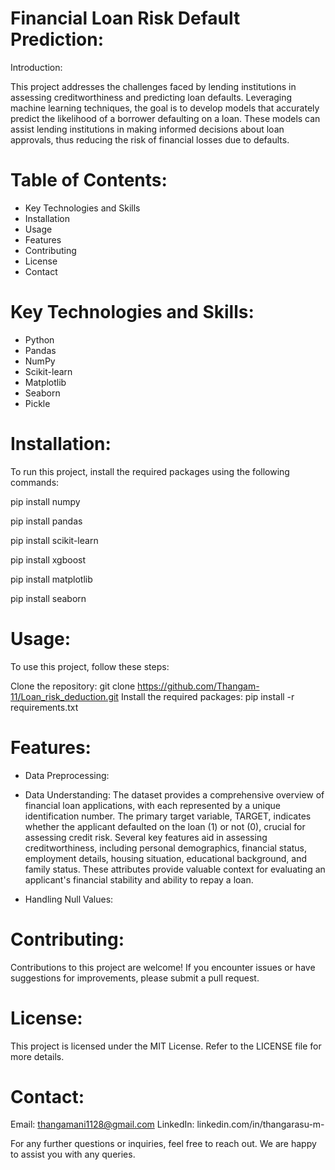 # Financial Loan Risk Default Prediction:

Introduction:

This project addresses the challenges faced by lending institutions in assessing creditworthiness and predicting loan defaults. Leveraging machine learning techniques, the goal is to develop models that accurately predict the likelihood of a borrower defaulting on a loan. These models can assist lending institutions in making informed decisions about loan approvals, thus reducing the risk of financial losses due to defaults.

# Table of Contents:

* Key Technologies and Skills
* Installation
* Usage
* Features
* Contributing
* License
* Contact

# Key Technologies and Skills:

* Python
* Pandas
* NumPy
* Scikit-learn
* Matplotlib
* Seaborn
* Pickle

# Installation:

To run this project, install the required packages using the following commands:

pip install numpy

pip install pandas

pip install scikit-learn

pip install xgboost

pip install matplotlib

pip install seaborn

# Usage:

To use this project, follow these steps:

Clone the repository: git clone https://github.com/Thangam-11/Loan_risk_deduction.git
Install the required packages: pip install -r requirements.txt

# Features:

* Data Preprocessing:

* Data Understanding: The dataset provides a comprehensive overview of financial loan applications, with each represented by a unique identification number. The primary target variable, TARGET, indicates whether the applicant defaulted on the loan (1) or not (0), crucial for assessing credit risk. Several key features aid in assessing creditworthiness, including personal demographics, financial status, employment details, housing situation, educational background, and family status. These attributes provide valuable context for evaluating an applicant's financial stability and ability to repay a loan.

* Handling Null Values:

# Contributing:
Contributions to this project are welcome! If you encounter issues or have suggestions for improvements, please submit a pull request.

# License:
This project is licensed under the MIT License. Refer to the LICENSE file for more details.

# Contact:

Email: thangamani1128@gmail.com
LinkedIn: linkedin.com/in/thangarasu-m-

For any further questions or inquiries, feel free to reach out. We are happy to assist you with any queries.





